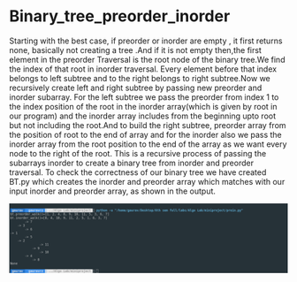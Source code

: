 # Binary_tree_preorder_inorder
Starting with the best case, if preorder or inorder are empty , it first returns none, basically not creating a tree .And if it is not empty then,the first element in the preorder Traversal is the root node of the binary tree.We find the index of that root in inorder traversal. Every element before that index belongs to left subtree and to the right belongs to right subtree.Now we recursively create left and right subtree by passing new preorder and inorder subarray. For the left subtree we pass the preorder from index 1 to the index position of the root in the inorder array(which is given by root in our program) and the inorder array includes from the beginning upto root but not including the root.And to build the right subtree, preorder array from the position of root to the end of array and for the inorder also we pass the inorder array   from the root position to the end of the array as we want every node to the right of the root. This is a recursive process of passing the subarrays inorder to create a binary tree from inorder and preorder traversal. To check the correctness of our binary tree we have created BT.py which creates the inorder and preorder array which matches with our input inorder and preorder array, as shown in the output.


![](images/outputbt.png)

